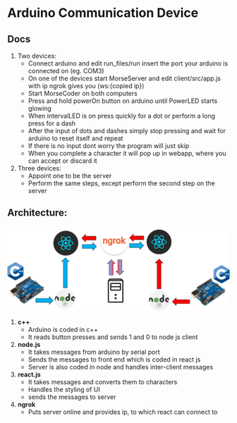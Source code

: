 # Arduino Communication Device
## Docs
1. Two devices:
     - Connect arduino and edit run_files/run insert the port your arduino is connected on (eg. COM3)
     - On one of the devices start MorseServer and edit client/src/app.js with ip ngrok gives you (ws:{copied ip})
     - Start MorseCoder on both computers
     - Press and hold powerOn button on arduino until PowerLED starts glowing
     - When intervalLED is on press quickly for a dot or perform a long press for a dash
     - After the input of dots and dashes simply stop pressing and wait for arduino to reset itself and repeat
     - If there is no input dont worry the program will just skip
     - When you complete a character it will pop up in webapp, where you can accept or discard it
2. Three devices:
     - Appoint one to be the server
     - Perform the same steps, except perform the second step on the server
## Architecture:
![alt text](https://github.com/bine-cadez/ardmorse/blob/main/client/public/readme.png?raw=true)
1. **c++**
     - Arduino is coded in c++
     - It reads button presses and sends 1 and 0 to node js client
2. **node.js**
     - It takes messages from arduino by serial port
     - Sends the messages to front end which is coded in react js
     - Server is also coded in node and handles inter-client messages
3. **react.js**
     - It takes messages and converts them to characters
     - Handles the styling of UI
     - sends the messages to server
4. **ngrok**
      - Puts server online and provides ip, to which react can connect to
